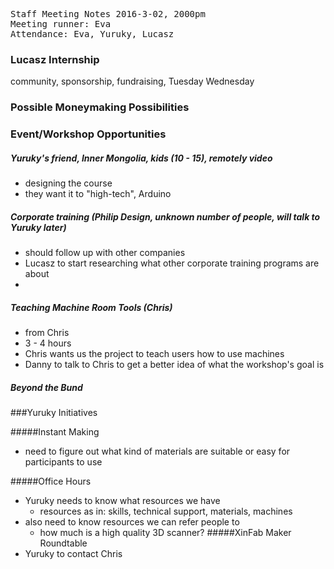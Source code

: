 <pre>
Staff Meeting Notes 2016-3-02, 2000pm
Meeting runner: Eva
Attendance: Eva, Yuruky, Lucasz
</pre>

### Lucasz Internship

community, sponsorship, fundraising, Tuesday Wednesday


### Possible Moneymaking Possibilities


### Event/Workshop Opportunities

##### Yuruky's friend, Inner Mongolia, kids (10 - 15), remotely video
- designing the course
- they want it to "high-tech", Arduino

##### Corporate training (Philip Design, unknown number of people, will talk to Yuruky later)
- should follow up with other companies
- Lucasz to start researching what other corporate training programs are about
- 
##### Teaching Machine Room Tools  (Chris)
- from Chris
- 3 - 4 hours
- Chris wants us the project to teach users how to use machines 
- Danny to talk to Chris to get a better idea of what the workshop's goal is 

##### Beyond the Bund

###Yuruky Initiatives

#####Instant Making
- need to figure out what kind of materials are suitable or easy for participants to use

#####Office Hours
- Yuruky needs to know what resources we have
  - resources as in: skills, technical support, materials, machines
- also need to know resources we can refer people to 
  - how much is a high quality 3D scanner?
#####XinFab Maker Roundtable
- Yuruky to contact Chris 
